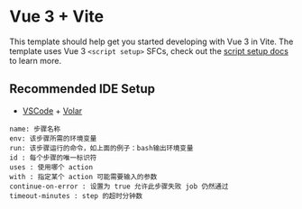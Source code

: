 # Vue 3 + Vite

This template should help get you started developing with Vue 3 in Vite. The template uses Vue 3 `<script setup>` SFCs, check out the [script setup docs](https://v3.vuejs.org/api/sfc-script-setup.html#sfc-script-setup) to learn more.

## Recommended IDE Setup

- [VSCode](https://code.visualstudio.com/) + [Volar](https://marketplace.visualstudio.com/items?itemName=johnsoncodehk.volar)

```
name: 步骤名称
env: 该步骤所需的环境变量
run: 该步骤运行的命令，如上面的例子：bash输出环境变量
id : 每个步骤的唯一标识符
uses : 使用哪个 action
with : 指定某个 action 可能需要输入的参数
continue-on-error : 设置为 true 允许此步骤失败 job 仍然通过
timeout-minutes : step 的超时分钟数

```
